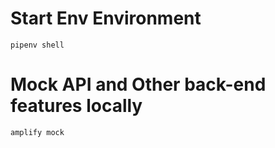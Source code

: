 # Start Env Environment
`pipenv shell`
# Mock API and Other back-end features locally
`amplify mock`